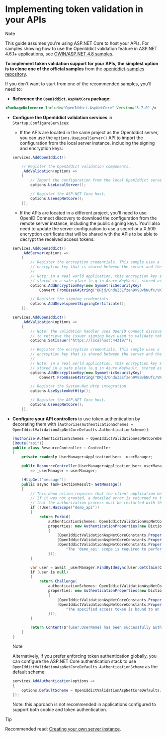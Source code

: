 # Implementing token validation in your APIs <Badge type="tip" text="validation" />

> [!NOTE]
> This guide assumes you're using ASP.NET Core to host your APIs. For samples showing how to use the OpenIddict validation feature in
> ASP.NET 4.6.1+ applications, see [OWIN/ASP.NET 4.8 samples](https://github.com/openiddict/openiddict-samples?tab=readme-ov-file#owinaspnet-48-samples).

**To implement token validation support for your APIs, the simplest option is to clone one of the official samples**
from the [openiddict-samples repository](https://github.com/openiddict/openiddict-samples).

If you don't want to start from one of the recommended samples, you'll need to:

  - **Reference the `OpenIddict.AspNetCore` package**:

  ```xml
  <PackageReference Include="OpenIddict.AspNetCore" Version="5.7.0" />
  ```

  - **Configure the OpenIddict validation services** in `Startup.ConfigureServices`:
    - If the APIs are located in the same project as the OpenIddict server, you can use the `options.UseLocalServer()`
    API to import the configuration from the local server instance, including the signing and encryption keys:

    ```csharp
    services.AddOpenIddict()

        // Register the OpenIddict validation components.
        .AddValidation(options =>
        {
            // Import the configuration from the local OpenIddict server instance.
            options.UseLocalServer();

            // Register the ASP.NET Core host.
            options.UseAspNetCore();
        });
    ```

    - If the APIs are located in a different project, you'll need to use OpenID Connect discovery to download the
    configuration from the remote server instance, including the public signing keys. You'll also need to update
    the server configuration to use a secret or a X.509 encryption certificate that will be shared with the APIs to
    be able to decrypt the received access tokens:

    ```csharp
    services.AddOpenIddict()
        .AddServer(options =>
        {    
            // Register the encryption credentials. This sample uses a symmetric
            // encryption key that is shared between the server and the API project.
            //
            // Note: in a real world application, this encryption key should be
            // stored in a safe place (e.g in Azure KeyVault, stored as a secret).
            options.AddEncryptionKey(new SymmetricSecurityKey(
                Convert.FromBase64String("DRjd/GnduI3Efzen9V9BvbNUfc/VKgXltV7Kbk9sMkY=")));

            // Register the signing credentials.
            options.AddDevelopmentSigningCertificate();
        });
    ```

    ```csharp
    services.AddOpenIddict()
        .AddValidation(options =>
        {
            // Note: the validation handler uses OpenID Connect discovery
            // to retrieve the issuer signing keys used to validate tokens.
            options.SetIssuer("https://localhost:44319/");

            // Register the encryption credentials. This sample uses a symmetric
            // encryption key that is shared between the server and the API project.
            //
            // Note: in a real world application, this encryption key should be
            // stored in a safe place (e.g in Azure KeyVault, stored as a secret).
            options.AddEncryptionKey(new SymmetricSecurityKey(
                Convert.FromBase64String("DRjd/GnduI3Efzen9V9BvbNUfc/VKgXltV7Kbk9sMkY=")));

            // Register the System.Net.Http integration.
            options.UseSystemNetHttp();

            // Register the ASP.NET Core host.
            options.UseAspNetCore();
        });
    ```

  - **Configure your API controllers** to use token authentication by decorating them with
  `[Authorize(AuthenticationSchemes = OpenIddictValidationAspNetCoreDefaults.AuthenticationScheme)]`:

    ```csharp
    [Authorize(AuthenticationSchemes = OpenIddictValidationAspNetCoreDefaults.AuthenticationScheme)]
    [Route("api")]
    public class ResourceController : Controller
    {
        private readonly UserManager<ApplicationUser> _userManager;

        public ResourceController(UserManager<ApplicationUser> userManager)
            => _userManager = userManager;

        [HttpGet("message")]
        public async Task<IActionResult> GetMessage()
        {
            // This demo action requires that the client application be granted the "demo_api" scope.
            // If it was not granted, a detailed error is returned to the client application to inform it
            // that the authorization process must be restarted with the specified scope to access this API.
            if (!User.HasScope("demo_api"))
            {
                return Forbid(
                    authenticationSchemes: OpenIddictValidationAspNetCoreDefaults.AuthenticationScheme,
                    properties: new AuthenticationProperties(new Dictionary<string, string>
                    {
                        [OpenIddictValidationAspNetCoreConstants.Properties.Scope] = "demo_api",
                        [OpenIddictValidationAspNetCoreConstants.Properties.Error] = Errors.InsufficientScope,
                        [OpenIddictValidationAspNetCoreConstants.Properties.ErrorDescription] =
                            "The 'demo_api' scope is required to perform this action."
                    }));
            }

            var user = await _userManager.FindByIdAsync(User.GetClaim(Claims.Subject));
            if (user is null)
            {
                return Challenge(
                    authenticationSchemes: OpenIddictValidationAspNetCoreDefaults.AuthenticationScheme,
                    properties: new AuthenticationProperties(new Dictionary<string, string>
                    {
                        [OpenIddictValidationAspNetCoreConstants.Properties.Error] = Errors.InvalidToken,
                        [OpenIddictValidationAspNetCoreConstants.Properties.ErrorDescription] =
                            "The specified access token is bound to an account that no longer exists."
                    }));
            }

            return Content($"{user.UserName} has been successfully authenticated.");
        }
    }
    ```

    > [!NOTE]
    > Alternatively, if you prefer enforcing token authentication globally, you can configure the ASP.NET Core
    > authentication stack to use `OpenIddictValidationAspNetCoreDefaults.AuthenticationScheme` as the default scheme:
    >
    > ```csharp
    > services.AddAuthentication(options =>
    > {
    >     options.DefaultScheme = OpenIddictValidationAspNetCoreDefaults.AuthenticationScheme;
    > });
    > ```
    >
    > Note: this approach is not recommended in applications configured to support both cookie and token authentication.

> [!TIP]
> Recommended read: [Creating your own server instance](creating-your-own-server-instance.md).
